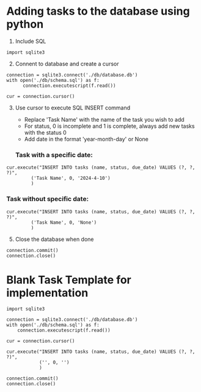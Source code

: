 # Adding tasks to the database using python

1. Include SQL
   
```
import sqlite3
```

2. Connent to database and create a cursor
   
```
connection = sqlite3.connect('./db/database.db')
with open('./db/schema.sql') as f:
      connection.executescript(f.read())

cur = connection.cursor()
```

3. Use cursor to execute SQL INSERT command
    - Replace 'Task Name' with the name of the task you wish to add
    - For status, 0 is incomplete and 1 is complete, always add new tasks with the status 0
    - Add date in the format 'year-month-day' or None

   ### Task  with a specific date:
```
cur.execute("INSERT INTO tasks (name, status, due_date) VALUES (?, ?, ?)",
         ('Task Name', 0, '2024-4-10')
         )
```

   ### Task without specific date:
```
cur.execute("INSERT INTO tasks (name, status, due_date) VALUES (?, ?, ?)",
         ('Task Name', 0, 'None')
         )
```
   
5. Close the database when done

```
connection.commit()
connection.close()
```


# Blank Task Template for implementation

```
import sqlite3

connection = sqlite3.connect('./db/database.db')
with open('./db/schema.sql') as f:
    connection.executescript(f.read())

cur = connection.cursor()

cur.execute("INSERT INTO tasks (name, status, due_date) VALUES (?, ?, ?)",
            ('', 0, '')
            )

connection.commit()
connection.close()
```
